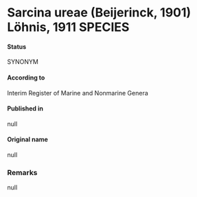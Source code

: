 # Sarcina ureae (Beijerinck, 1901) Löhnis, 1911 SPECIES

#### Status
SYNONYM

#### According to
Interim Register of Marine and Nonmarine Genera

#### Published in
null

#### Original name
null

### Remarks
null